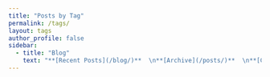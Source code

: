 ```yaml
---
title: "Posts by Tag"
permalink: /tags/
layout: tags
author_profile: false
sidebar:
  - title: "Blog"
    text: "**[Recent Posts](/blog/)**  \n**[Archive](/posts/)**  \n**[Categories](/categories/)**  \n**[Tags](/tags/)**"
---
```

